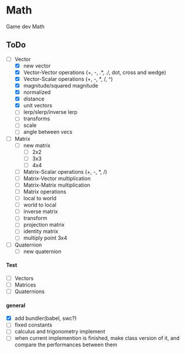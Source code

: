 # Math

Game dev Math

## ToDo

- [ ] Vector
  - [x] new vector
  - [x] Vector-Vector operations (+, -, .\*, ./, dot, cross and wedge)
  - [x] Vector-Scalar operations (+, -, \*, /, ^)
  - [x] magnitude/squared magnitude
  - [x] normalized
  - [x] distance
  - [x] unit vectors
  - [ ] lerp/slerp/inverse lerp
  - [ ] transforms
  - [ ] scale
  - [ ] angle between vecs
- [ ] Matrix
  - [ ] new matrix
    - [ ] 2x2
    - [ ] 3x3
    - [ ] 4x4
  - [ ] Matrix-Scalar operations (+, -, \*, /)
  - [ ] Matrix-Vector multiplication
  - [ ] Matrix-Matrix multiplication
  - [ ] Matrix operations
  - [ ] local to world
  - [ ] world to local
  - [ ] inverse matrix
  - [ ] transform
  - [ ] projection matrix
  - [ ] identity matrix
  - [ ] multiply point 3x4
- [ ] Quaternion
  - [ ] new quaternion

#### Test

- [ ] Vectors
- [ ] Matrices
- [ ] Quaternions

#### general

- [x] add bundler(babel, swc?)
- [ ] fixed constants
- [ ] calculus and trigonometry implement
- [ ] when current implemention is finished, make class version of it, and compare the performances between them
